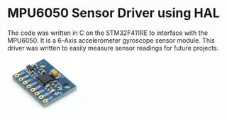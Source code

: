 # MPU6050 Sensor Driver using HAL 

The code was written in C on the STM32F411RE to interface with the MPU6050. It is a 
6-Axis accelerometer gyroscope sensor module. This driver was written to easily measure sensor readings
for future projects. 
<img src="Images/MPU6050.jpg"  width="33%">